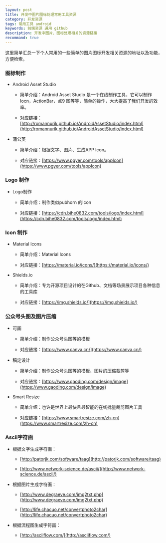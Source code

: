 ```yaml
---
layout: post
title: 开发中图片图标处理常用工具资源
category: 开发资源
tags: 常用工具 android
keywords: 前端资源 通用 github
description: 开发中图片、图标处理相关的资源链接
recommand: true
---
```


这里简单汇总一下个人常用的一些简单的图片图标开发相关资源的地址以及功能，方便检索。

### 图标制作

- Android Asset Studio

	-  简单介绍：Android Asset Studio 是一个在线制作工具，它可以制作Iocn，ActionBar，点9 图等等，简单的操作，大大提高了我们开发的效率。
	
	-  对应链接：[http://romannurik.github.io/AndroidAssetStudio/index.html](http://romannurik.github.io/AndroidAssetStudio/index.html)

- 蒲公英

	-  简单介绍：根据文字、图片、生成APP Icon。
	
	-  对应链接：[https://www.pgyer.com/tools/appIcon](https://www.pgyer.com/tools/appIcon)

### Logo 制作

- Logo制作

	-  简单介绍：制作类似pubhorn 的Icon
	
	-  对应链接：[https://cdn.bihe0832.com/tools/logo/index.html](https://cdn.bihe0832.com/tools/logo/index.html)

### Icon 制作

- Material Icons

	-  简单介绍：Material Icons
	
	-  对应链接：[https://material.io/icons/](https://material.io/icons/)

- Shields.io

	-  简单介绍：专为开源项目设计的在Github、文档等场景展示项目各种信息的工具库

	-  对应链接：[https://img.shields.io/](https://img.shields.io/)

### 公众号头图及图片压缩

- 可画

	-  简单介绍：制作公众号头图等的模板
	
	-  对应链接：[https://www.canva.cn/](https://www.canva.cn/)

- 稿定设计
	
	-  简单介绍：制作公众号头图等的模板、图片的压缩裁剪等
	
	-  对应链接：[https://www.gaoding.com/design/image](https://www.gaoding.com/design/image)	
- Smart Resize 
	
	-  简单介绍：也许是世界上最快且最智能的在线批量裁剪图片工具
	
	- 对应链接：[https://www.smartresize.com/zh-cn](https://www.smartresize.com/zh-cn)

### Ascii字符画

- 根据文字生成字符画：

	- [http://patorjk.com/software/taag](http://patorjk.com/software/taag)

	- [http://www.network-science.de/ascii/](http://www.network-science.de/ascii/)

-  根据图片生成字符画：

	- [http://www.degraeve.com/img2txt.php](http://www.degraeve.com/img2txt.php)

	- [http://life.chacuo.net/convertphoto2char](http://life.chacuo.net/convertphoto2char)

-  根据流程图生成字符画：

	- [http://asciiflow.com/](http://asciiflow.com/)

